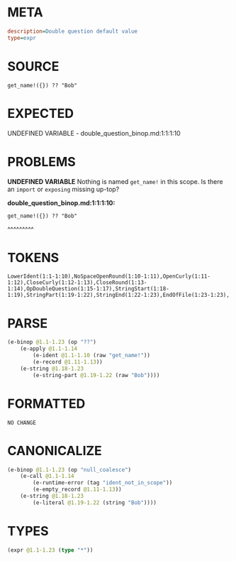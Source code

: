 # META
~~~ini
description=Double question default value
type=expr
~~~
# SOURCE
~~~roc
get_name!({}) ?? "Bob"
~~~
# EXPECTED
UNDEFINED VARIABLE - double_question_binop.md:1:1:1:10
# PROBLEMS
**UNDEFINED VARIABLE**
Nothing is named `get_name!` in this scope.
Is there an `import` or `exposing` missing up-top?

**double_question_binop.md:1:1:1:10:**
```roc
get_name!({}) ?? "Bob"
```
^^^^^^^^^


# TOKENS
~~~zig
LowerIdent(1:1-1:10),NoSpaceOpenRound(1:10-1:11),OpenCurly(1:11-1:12),CloseCurly(1:12-1:13),CloseRound(1:13-1:14),OpDoubleQuestion(1:15-1:17),StringStart(1:18-1:19),StringPart(1:19-1:22),StringEnd(1:22-1:23),EndOfFile(1:23-1:23),
~~~
# PARSE
~~~clojure
(e-binop @1.1-1.23 (op "??")
	(e-apply @1.1-1.14
		(e-ident @1.1-1.10 (raw "get_name!"))
		(e-record @1.11-1.13))
	(e-string @1.18-1.23
		(e-string-part @1.19-1.22 (raw "Bob"))))
~~~
# FORMATTED
~~~roc
NO CHANGE
~~~
# CANONICALIZE
~~~clojure
(e-binop @1.1-1.23 (op "null_coalesce")
	(e-call @1.1-1.14
		(e-runtime-error (tag "ident_not_in_scope"))
		(e-empty_record @1.11-1.13))
	(e-string @1.18-1.23
		(e-literal @1.19-1.22 (string "Bob"))))
~~~
# TYPES
~~~clojure
(expr @1.1-1.23 (type "*"))
~~~
